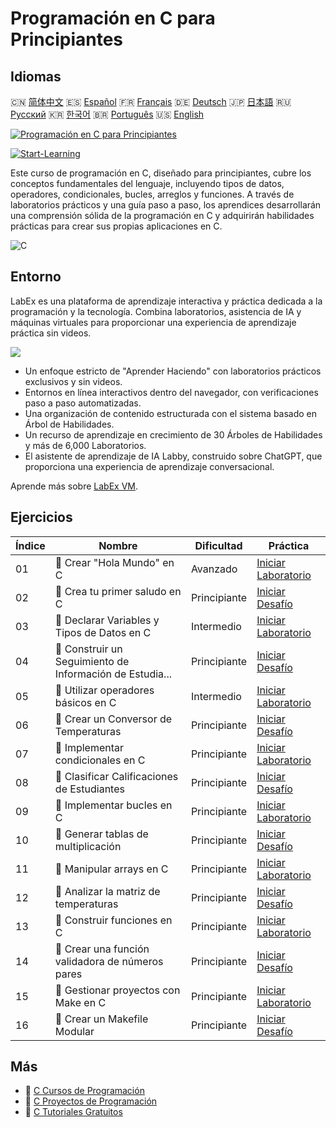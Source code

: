 # Programación en C para Principiantes

## Idiomas

🇨🇳 [简体中文](README_zh.md) 🇪🇸 [Español](README_es.md) 🇫🇷 [Français](README_fr.md) 🇩🇪 [Deutsch](README_de.md) 🇯🇵 [日本語](README_ja.md) 🇷🇺 [Русский](README_ru.md) 🇰🇷 [한국어](README_ko.md) 🇧🇷 [Português](README_pt.md) 🇺🇸 [English](README.md) 

[![Programación en C para Principiantes](https://cover-creator.labex.io/c-programming-for-beginners.png?lang=es)](https://labex.io/es/courses/c-programming-for-beginners)

[![Start-Learning](https://img.shields.io/badge/Start-Learning-whitesmoke?style=for-the-badge)](https://labex.io/es/courses/c-programming-for-beginners)

Este curso de programación en C, diseñado para principiantes, cubre los conceptos fundamentales del lenguaje, incluyendo tipos de datos, operadores, condicionales, bucles, arreglos y funciones. A través de laboratorios prácticos y una guía paso a paso, los aprendices desarrollarán una comprensión sólida de la programación en C y adquirirán habilidades prácticas para crear sus propias aplicaciones en C.

![C](https://img.shields.io/badge/C-whitesmoke?style=for-the-badge&logo=c)


## Entorno

LabEx es una plataforma de aprendizaje interactiva y práctica dedicada a la programación y la tecnología. Combina laboratorios, asistencia de IA y máquinas virtuales para proporcionar una experiencia de aprendizaje práctica sin videos.

![](https://tutorial-screenshot.getvm.io/images/vm-1725247253.png)

- Un enfoque estricto de "Aprender Haciendo" con laboratorios prácticos exclusivos y sin videos.
- Entornos en línea interactivos dentro del navegador, con verificaciones paso a paso automatizadas.
- Una organización de contenido estructurada con el sistema basado en Árbol de Habilidades.
- Un recurso de aprendizaje en crecimiento de 30 Árboles de Habilidades y más de 6,000 Laboratorios.
- El asistente de aprendizaje de IA Labby, construido sobre ChatGPT, que proporciona una experiencia de aprendizaje conversacional.

Aprende más sobre [LabEx VM](https://support.labex.io/using-labex/virtual-machine).

## Ejercicios

|   Índice | Nombre                                                   | Dificultad   | Práctica                                                                                                                       |
|----------|----------------------------------------------------------|--------------|--------------------------------------------------------------------------------------------------------------------------------|
|       01 | 📖 Crear "Hola Mundo" en C                               | Avanzado     | <a target='_blank' href='https://labex.io/es/tutorials/c-create-hello-world-in-c-438286'>Iniciar Laboratorio</a>               |
|       02 | 🎯 Crea tu primer saludo en C                            | Principiante | <a target='_blank' href='https://labex.io/es/tutorials/c-craft-your-first-c-greeting-438337'>Iniciar Desafío</a>               |
|       03 | 📖 Declarar Variables y Tipos de Datos en C              | Intermedio   | <a target='_blank' href='https://labex.io/es/tutorials/c-declare-variables-and-data-types-in-c-438287'>Iniciar Laboratorio</a> |
|       04 | 🎯 Construir un Seguimiento de Información de Estudia... | Principiante | <a target='_blank' href='https://labex.io/es/tutorials/c-build-student-information-tracker-438353'>Iniciar Desafío</a>         |
|       05 | 📖 Utilizar operadores básicos en C                      | Intermedio   | <a target='_blank' href='https://labex.io/es/tutorials/c-use-basic-operators-in-c-438288'>Iniciar Laboratorio</a>              |
|       06 | 🎯 Crear un Conversor de Temperaturas                    | Principiante | <a target='_blank' href='https://labex.io/es/tutorials/c-create-a-temperature-converter-438383'>Iniciar Desafío</a>            |
|       07 | 📖 Implementar condicionales en C                        | Principiante | <a target='_blank' href='https://labex.io/es/tutorials/c-implement-conditionals-in-c-438331'>Iniciar Laboratorio</a>           |
|       08 | 🎯 Clasificar Calificaciones de Estudiantes              | Principiante | <a target='_blank' href='https://labex.io/es/tutorials/c-classify-student-grades-438387'>Iniciar Desafío</a>                   |
|       09 | 📖 Implementar bucles en C                               | Principiante | <a target='_blank' href='https://labex.io/es/tutorials/c-implement-loops-in-c-438332'>Iniciar Laboratorio</a>                  |
|       10 | 🎯 Generar tablas de multiplicación                      | Principiante | <a target='_blank' href='https://labex.io/es/tutorials/c-generate-multiplication-tables-438391'>Iniciar Desafío</a>            |
|       11 | 📖 Manipular arrays en C                                 | Principiante | <a target='_blank' href='https://labex.io/es/tutorials/c-handle-arrays-in-c-438330'>Iniciar Laboratorio</a>                    |
|       12 | 🎯 Analizar la matriz de temperaturas                    | Principiante | <a target='_blank' href='https://labex.io/es/tutorials/c-analyze-temperature-array-438390'>Iniciar Desafío</a>                 |
|       13 | 📖 Construir funciones en C                              | Principiante | <a target='_blank' href='https://labex.io/es/tutorials/c-build-functions-in-c-438329'>Iniciar Laboratorio</a>                  |
|       14 | 🎯 Crear una función validadora de números pares         | Principiante | <a target='_blank' href='https://labex.io/es/tutorials/c-create-even-number-validator-function-438393'>Iniciar Desafío</a>     |
|       15 | 📖 Gestionar proyectos con Make en C                     | Principiante | <a target='_blank' href='https://labex.io/es/tutorials/c-manage-projects-with-make-in-c-438333'>Iniciar Laboratorio</a>        |
|       16 | 🎯 Crear un Makefile Modular                             | Principiante | <a target='_blank' href='https://labex.io/es/tutorials/c-create-a-modular-makefile-438425'>Iniciar Desafío</a>                 |

## Más

- 🔗 [C Cursos de Programación](https://github.com/labex-labs/awesome-programming-courses)
- 🔗 [C Proyectos de Programación](https://github.com/labex-labs/awesome-programming-projects)
- 🔗 [C Tutoriales Gratuitos](https://github.com/labex-labs/c-free-tutorials)

